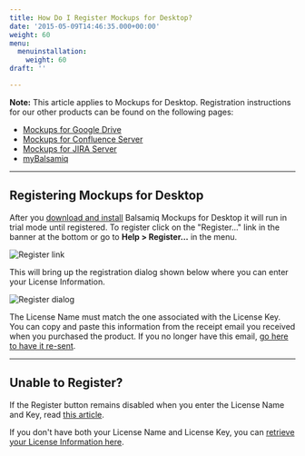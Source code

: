 ```yaml
---
title: How Do I Register Mockups for Desktop?
date: '2015-05-09T14:46:35.000+00:00'
weight: 60
menu:
  menuinstallation:
    weight: 60
draft: ''

---
```

**Note:** This article applies to Mockups for Desktop. Registration instructions for our other products can be found on the following pages:

*   [Mockups for Google Drive](/sales/gdrivesubscription/#signing-up-for-a-subscription)
*   [Mockups for Confluence Server](https://docs.balsamiq.com/confluence/server/mockups2/admin-guide/#registration-instructions)
*   [Mockups for JIRA Server](https://docs.balsamiq.com/jira/server/mockups2/admin-guide/#registration-instructions)
*   [myBalsamiq](/sales/mybsubscriptions/#signing-up-for-a-subscription)

* * *

## Registering Mockups for Desktop

After you [download and install](/installation/howto/) Balsamiq Mockups for Desktop it will run in trial mode until registered. To register click on the "Register..." link in the banner at the bottom or go to **Help > Register...** in the menu.

![Register link](https://media.balsamiq.com/img/support/docs/m4d/register-link.png)

This will bring up the registration dialog shown below where you can enter your License Information.

![Register dialog](https://media.balsamiq.com/img/support/docs/m4d/register-dialog.png)

The License Name must match the one associated with the License Key. You can copy and paste this information from the receipt email you received when you purchased the product. If you no longer have this email, [go here to have it re-sent](https://balsamiq.com/buy/lostkey/).

* * *

## Unable to Register?

If the Register button remains disabled when you enter the License Name and Key, read [this article](/sales/cantregister/).

If you don't have both your License Name and License Key, you can [retrieve your License Information here](https://balsamiq.com/buy/lostkey/).
